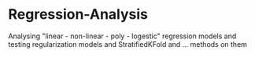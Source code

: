 # Regression-Analysis
Analysing "linear - non-linear - poly - logestic" regression models and testing regularization models and StratifiedKFold and ... methods on them
